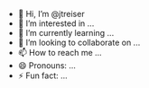 - 👋 Hi, I’m @jtreiser
- 👀 I’m interested in ...
- 🌱 I’m currently learning ...
- 💞️ I’m looking to collaborate on ...
- 📫 How to reach me ...
- 😄 Pronouns: ...
- ⚡ Fun fact: ...

<!---
jtreiser/jtreiser is a ✨ special ✨ repository because its `README.md` (this file) appears on your GitHub profile.
You can click the Preview link to take a look at your changes.
--->
